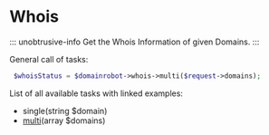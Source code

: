 # Whois

::: unobtrusive-info
Get the Whois Information of given Domains.
:::

General call of tasks:

```php
 $whoisStatus = $domainrobot->whois->multi($request->domains);
```

List of all available tasks with linked examples:

* single(string $domain)
* [multi](https://github.com/InterNetX/php-domainrobot-sdk/blob/master/examples/whois/WhoisMulti.js)(array $domains)

